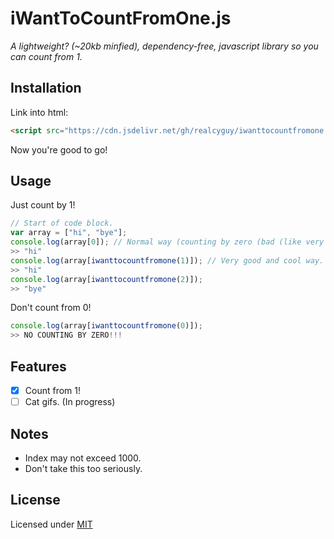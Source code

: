 # iWantToCountFromOne.js

*A lightweight? (~20kb minfied), dependency-free, javascript library so you can count from 1.*

## Installation

Link into html:  

```html
<script src="https://cdn.jsdelivr.net/gh/realcyguy/iwanttocountfromone.js@1.0.0/dist/iwanttocountfromone.min.js"></script>
```

Now you're good to go!

## Usage

Just count by 1!

```js
// Start of code block.
var array = ["hi", "bye"];
console.log(array[0]); // Normal way (counting by zero (bad (like very (very) bad))).
>> "hi"
console.log(array[iwanttocountfromone(1)]); // Very good and cool way.
>> "hi"
console.log(array[iwanttocountfromone(2)]);
>> "bye"
```

Don't count from 0!

```js
console.log(array[iwanttocountfromone(0)]);
>> NO COUNTING BY ZERO!!!
```

## Features

- [x] Count from 1!
- [ ] Cat gifs. (In progress)

## Notes

- Index may not exceed 1000.
- Don't take this too seriously.

## License
Licensed under [MIT](https://github.com/RealCyGuy/iwanttocountfromone.js/blob/master/LICENSE)
